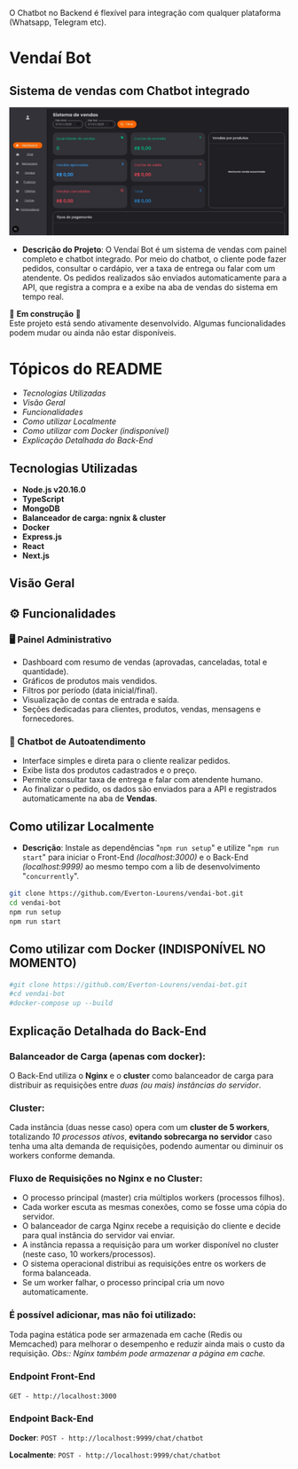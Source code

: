 ﻿﻿O Chatbot no Backend é flexível para integração com qualquer plataforma (Whatsapp, Telegram etc).

# Vendaí Bot

## Sistema de vendas com Chatbot integrado

![Demonstração do Sistema](./exemple.jpg)

- **Descrição do Projeto**: O Vendaí Bot é um sistema de vendas com painel completo e chatbot integrado. Por meio do chatbot, o cliente pode fazer pedidos, consultar o cardápio, ver a taxa de entrega ou falar com um atendente. Os pedidos realizados são enviados automaticamente para a API, que registra a compra e a exibe na aba de vendas do sistema em tempo real.

🚧 **Em construção** 🚧  
Este projeto está sendo ativamente desenvolvido. Algumas funcionalidades podem mudar ou ainda não estar disponíveis.

# Tópicos do README
- *Tecnologias Utilizadas*
- *Visão Geral*
- *Funcionalidades*
- *Como utilizar Localmente*
- *Como utilizar com Docker (indisponível)*
- *Explicação Detalhada do Back-End*

## Tecnologias Utilizadas
- **Node.js v20.16.0**
- **TypeScript**
- **MongoDB**
- **Balanceador de carga: ngnix & cluster**
- **Docker**
- **Express.js**
- **React**
- **Next.js**

## Visão Geral

## ⚙️ Funcionalidades

### 🖥️ Painel Administrativo
- Dashboard com resumo de vendas (aprovadas, canceladas, total e quantidade).
- Gráficos de produtos mais vendidos.
- Filtros por período (data inicial/final).
- Visualização de contas de entrada e saída.
- Seções dedicadas para clientes, produtos, vendas, mensagens e fornecedores.

### 💬 Chatbot de Autoatendimento
- Interface simples e direta para o cliente realizar pedidos.
- Exibe lista dos produtos cadastrados e o preço.
- Permite consultar taxa de entrega e falar com atendente humano.
- Ao finalizar o pedido, os dados são enviados para a API e registrados automaticamente na aba de **Vendas**.

## Como utilizar Localmente
- **Descrição**: Instale as dependências "`npm run setup`" e utilize "`npm run start`" para iniciar o Front-End *(localhost:3000)* e o Back-End *(localhost:9999)* ao mesmo tempo com a lib de desenvolvimento "`concurrently`".

```bash
git clone https://github.com/Everton-Lourens/vendai-bot.git
cd vendai-bot
npm run setup
npm run start
```

## Como utilizar com Docker (INDISPONÍVEL NO MOMENTO)

```bash
#git clone https://github.com/Everton-Lourens/vendai-bot.git
#cd vendai-bot
#docker-compose up --build
```

## Explicação Detalhada do Back-End

### **Balanceador de Carga (apenas com docker)**:
O Back-End utiliza o **Nginx** e o **cluster** como balanceador de carga para distribuir as requisições entre *duas (ou mais) instâncias do servidor*.

### **Cluster**:
Cada instância (duas nesse caso) opera com um **cluster de 5 workers**, totalizando *10 processos ativos*, **evitando sobrecarga no servidor** caso tenha uma alta demanda de requisições, podendo aumentar ou diminuir os workers conforme demanda.

### **Fluxo de Requisições no Nginx e no Cluster**:  
- O processo principal (master) cria múltiplos workers (processos filhos).
- Cada worker escuta as mesmas conexões, como se fosse uma cópia do servidor.
- O balanceador de carga Nginx recebe a requisição do cliente e decide para qual instância do servidor vai enviar.
- A instância repassa a requisição para um worker disponível no cluster (neste caso, 10 workers/processos).
- O sistema operacional distribui as requisições entre os workers de forma balanceada.
- Se um worker falhar, o processo principal cria um novo automaticamente.

### **É possível adicionar, mas não foi utilizado**:
Toda pagina estática pode ser armazenada em cache (Redis ou Memcached) para melhorar o desempenho e reduzir ainda mais o custo da requisição.
*Obs:: Nginx também pode armazenar a página em cache.*

### Endpoint Front-End
`GET - http://localhost:3000`

### Endpoint Back-End
**Docker**: `POST - http://localhost:9999/chat/chatbot`

**Localmente**: `POST - http://localhost:9999/chat/chatbot`
